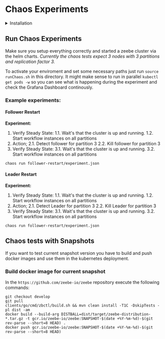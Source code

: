 # Chaos Experiments

<details><summary>Installation</summary>
<p>
        
## Installation

If this is the first time you run the chaos tests you need to setup up some stuff on your machine.
For our chaos test we using a tool called [Chaostoolkit](https://github.com/chaostoolkit/chaostoolkit).

You can just follow https://docs.chaostoolkit.org/reference/usage/install/ or just read below.

> The chaostoolkit CLI is implemented in Python 3 and this requires a working Python installation to run. It officially supports Python 3.5+. It has only been tested against [CPython][python].

Make sure you have Python 3 installed on your machine. Then it is recommended to create an environment to run the chaos tests.

To create a new environment:
```
python3 -m venv ~/.venvs/chaostk
```

To use the environment run:
```
source  ~/.venvs/chaostk/bin/activate
```

Then install the chaostoolkit and necessary dependencies in this environment:

```
(chaostk) $ pip install chaostoolkit
(chaostk) $ pip install chaostoolkit-kubernetes
```

To access our gcloud cluster during the chaos test you need to create a new service account key (app-token) in the google cloud console.

https://console.cloud.google.com/apis/credentials/serviceaccountkey?authuser=1&project=zeebe-io

As service account use `zeebe-chaos-toolkit`.
This app token can you store somewhere in your home directory. You then need to set the path to this token as an env variable.

```
export GOOGLE_APPLICATION_CREDENTIALS=/home/user/chaos/zeebe-io-6a9c86d58c95.json
```

You should add this to you `~/.bashrc` or something similar.

</p>
</details>

## Run Chaos Experiments

Make sure you setup everything correctly and started a zeebe cluster via the helm charts. _Currently the chaos tests
expect 3 nodes with 3 partitions and replication factor 3._

To activate your enviroment and set some necessary paths just run `source runChaos.sh` in this directory.
It might make sense to run in parallel `kubectl get pods -w` so you can see what is happening during the experiment
and check the Grafana Dashboard continously.

### Example experiments:

#### Follower Restart
**Experiment:**
1. Verify Steady State:
 1.1. Wait's that the cluster is up and running.
 1.2. Start workflow instances on all partitions
2. Action;
 2.1. Detect follower for partition 3
 2.2. Kill follower for partition 3
3. Verify Steady State:
 3.1. Wait's that the cluster is up and running.
 3.2. Start workflow instances on all partitions

```
chaos run follower-restart/experiment.json
```

#### Leader Restart
**Experiment:**
1. Verify Steady State:
 1.1. Wait's that the cluster is up and running.
 1.2. Start workflow instances on all partitions
2. Action;
 2.1. Detect Leader for partition 3
 2.2. Kill Leader for partition 3
3. Verify Steady State:
 3.1. Wait's that the cluster is up and running.
 3.2. Start workflow instances on all partitions

```
chaos run follower-restart/experiment.json
```

## Chaos tests with Snapshots

If you want to test current snapshot version you have to build and push docker images and use them in the 
kubernetes deployment.

### Build docker image for current snapshot

In the `https://github.com/zeebe-io/zeebe` repository execute the following
commands:

```
git checkout develop
git pull
clients/go/cmd/zbctl/build.sh && mvn clean install -T1C -DskipTests -pl dist -am
docker build --build-arg DISTBALL=dist/target/zeebe-distribution-*.tar.gz -t gcr.io/zeebe-io/zeebe:SNAPSHOT-$(date +%Y-%m-%d)-$(git rev-parse --short=8 HEAD) .
docker push gcr.io/zeebe-io/zeebe:SNAPSHOT-$(date +%Y-%m-%d)-$(git rev-parse --short=8 HEAD)
```

